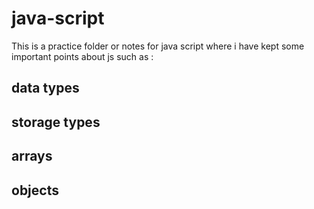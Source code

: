 # java-script
This is a practice folder or notes for java script where i have kept some important points about js such as :

## data types 
## storage types
## arrays
## objects
